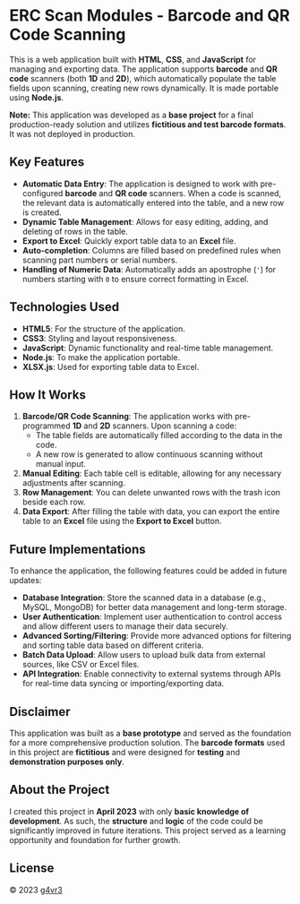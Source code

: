 # ERC Scan Modules - Barcode and QR Code Scanning

This is a web application built with **HTML**, **CSS**, and **JavaScript** for managing and exporting data. The application supports **barcode** and **QR code** scanners (both **1D** and **2D**), which automatically populate the table fields upon scanning, creating new rows dynamically. It is made portable using **Node.js**.

**Note:** This application was developed as a **base project** for a final production-ready solution and utilizes **fictitious and test barcode formats**. It was not deployed in production.

## Key Features

- **Automatic Data Entry**: The application is designed to work with pre-configured **barcode** and **QR code** scanners. When a code is scanned, the relevant data is automatically entered into the table, and a new row is created.
- **Dynamic Table Management**: Allows for easy editing, adding, and deleting of rows in the table.
- **Export to Excel**: Quickly export table data to an **Excel** file.
- **Auto-completion**: Columns are filled based on predefined rules when scanning part numbers or serial numbers.
- **Handling of Numeric Data**: Automatically adds an apostrophe (`'`) for numbers starting with `0` to ensure correct formatting in Excel.

## Technologies Used

- **HTML5**: For the structure of the application.
- **CSS3**: Styling and layout responsiveness.
- **JavaScript**: Dynamic functionality and real-time table management.
- **Node.js**: To make the application portable.
- **XLSX.js**: Used for exporting table data to Excel.

## How It Works

1. **Barcode/QR Code Scanning**: The application works with pre-programmed **1D** and **2D** scanners. Upon scanning a code:
   - The table fields are automatically filled according to the data in the code.
   - A new row is generated to allow continuous scanning without manual input.
2. **Manual Editing**: Each table cell is editable, allowing for any necessary adjustments after scanning.
3. **Row Management**: You can delete unwanted rows with the trash icon beside each row.
4. **Data Export**: After filling the table with data, you can export the entire table to an **Excel** file using the **Export to Excel** button.

## Future Implementations

To enhance the application, the following features could be added in future updates:

- **Database Integration**: Store the scanned data in a database (e.g., MySQL, MongoDB) for better data management and long-term storage.
- **User Authentication**: Implement user authentication to control access and allow different users to manage their data securely.
- **Advanced Sorting/Filtering**: Provide more advanced options for filtering and sorting table data based on different criteria.
- **Batch Data Upload**: Allow users to upload bulk data from external sources, like CSV or Excel files.
- **API Integration**: Enable connectivity to external systems through APIs for real-time data syncing or importing/exporting data.

## Disclaimer

This application was built as a **base prototype** and served as the foundation for a more comprehensive production solution. The **barcode formats** used in this project are **fictitious** and were designed for **testing** and **demonstration purposes only**.

## About the Project

I created this project in **April 2023** with only **basic knowledge of development**. As such, the **structure** and **logic** of the code could be significantly improved in future iterations. This project served as a learning opportunity and foundation for further growth.

## License

© 2023 [g4vr3](https://github.com/g4vr3)
